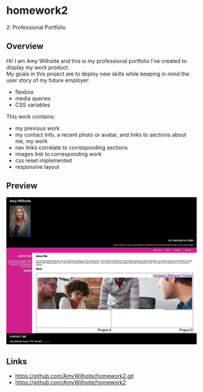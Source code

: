 # homework2
2: Professional Portfolio

## Overview

Hi! I am Amy Wilhoite and this is my professional portfolio I've created to display my work product.
<BR>
My goals in this project are to deploy new skills while keeping in mind the user story of my future employer:
<BR>
* flexbox
* media queries 
* CSS variables 

This work contains:
* my previous work
* my contact info, a recent photo or avatar, and links to sections about me, my work
* nav links correlate to corresponding sections
* images link to corresponding work
* css reset implemented 
* responsive layout


## Preview
![Screenshot](./assets/Preview.png)

## Links
* https://github.com/AmyWilhoite/homework2.git
* https://github.com/AmyWilhoite/homework2